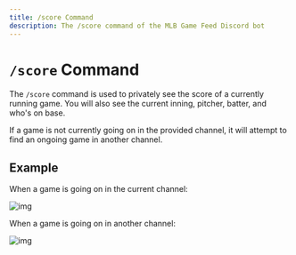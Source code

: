 ```yaml
---
title: /score Command
description: The /score command of the MLB Game Feed Discord bot
---
```


# `/score` Command

The `/score` command is used to privately see the score of a currently running game. 
You will also see the current inning, pitcher, batter, and who's on base.

If a game is not currently going on in the provided channel, it will attempt to find an ongoing game in another channel.

## Example

When a game is going on in the current channel:

![img](https://cdn.chew.pro/imgs/2jjyM5k.png)

When a game is going on in another channel:

![img](https://cdn.chew.pro/imgs/lkZOBsB.png)
